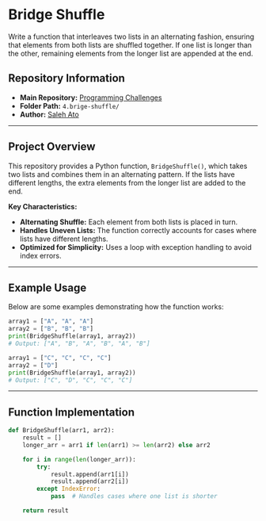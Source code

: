 # **Bridge Shuffle**

Write a function that interleaves two lists in an alternating fashion, ensuring that elements from both lists are shuffled together. If one list is longer than the other, remaining elements from the longer list are appended at the end.
## **Repository Information**
- **Main Repository:** [Programming Challenges](https://github.com/saleh-ato/programming-challenges)
- **Folder Path:** `4.brige-shuffle/`
- **Author:** [Saleh Ato](https://github.com/saleh-ato)

---

## **Project Overview**
This repository provides a Python function, `BridgeShuffle()`, which takes two lists and combines them in an alternating pattern. If the lists have different lengths, the extra elements from the longer list are added to the end.


**Key Characteristics:**
- **Alternating Shuffle:** Each element from both lists is placed in turn.
- **Handles Uneven Lists:** The function correctly accounts for cases where lists have different lengths.
- **Optimized for Simplicity:** Uses a loop with exception handling to avoid index errors.

---

## **Example Usage**
Below are some examples demonstrating how the function works:

```python
array1 = ["A", "A", "A"]
array2 = ["B", "B", "B"]
print(BridgeShuffle(array1, array2))  
# Output: ["A", "B", "A", "B", "A", "B"]

array1 = ["C", "C", "C", "C"]
array2 = ["D"]
print(BridgeShuffle(array1, array2))  
# Output: ["C", "D", "C", "C", "C"]
```
---

## **Function Implementation**
```python
def BridgeShuffle(arr1, arr2):
    result = []
    longer_arr = arr1 if len(arr1) >= len(arr2) else arr2

    for i in range(len(longer_arr)):
        try:
            result.append(arr1[i])
            result.append(arr2[i])
        except IndexError:
            pass  # Handles cases where one list is shorter

    return result
```
